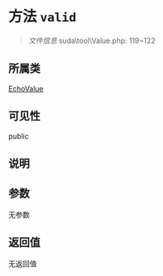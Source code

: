 # 方法 `valid`

> *文件信息* suda\tool\Value.php: 119~122

## 所属类 

[EchoValue](../EchoValue.md)

## 可见性

public

## 说明



## 参数


无参数


## 返回值

无返回值
